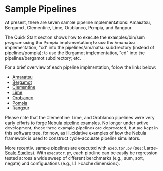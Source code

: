 # Sample Pipelines

At present, there are seven sample pipeline implementations: Amanatsu,
Bergamot, Clementine, Lime, Oroblanco, Pompia, and Rangpur.

The Quick Start section shows how to execute the examples/bin/sum program
using the Pompia implementation; to use the Amanatsu implementation, "cd"
into the pipelines/amanatsu subdirectory (instead of pipelines/pompia); to
use the Bergamot implementation, "cd" into the pipelines/bergamot subdirectory;
etc.

For a brief overview of each pipeline implmentation, follow the links below:

* [Amanatsu](../pipelines/amanatsu/README.md)
* [Bergamot](../pipelines/bergamot/README.md)
* [Clementine](../pipelines/clementine/README.md)
* [Lime](../pipelines/lime/README.md)
* [Oroblanco](../pipelines/oroblanco/README.md)
* [Pompia](../pipelines/pompia/README.md)
* [Rangpur](../pipelines/rangpur/README.md)

Please note that the Clementine, Lime, and Oroblanco pipelines were very
early efforts to forge Nebula pipeline examples. No longer under active
development, these three example pipelines are deprecated, but are kept in
this software tree, for now, as illucidative examples of how the Nebula
framework is used to construct cycle-accurate pipeline simulators.

More recently, sample pipelines are executed with `executor.py`
(see: [Large-Scale Studies](./Large-Scale_Studies.md)).
With `executor.py`, each pipeline can be easily be regression tested across
a wide sweep of different benchmarks (e.g., sum, sort, negate) and
configurations (e.g., L1 I-cache dimensions).